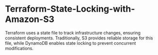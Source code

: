 # Terraform-State-Locking-with-Amazon-S3
Terraform uses a state file to track infrastructure changes, ensuring consistent deployments. Traditionally, S3 provides reliable storage for this file, while DynamoDB enables state locking to prevent concurrent modifications.
